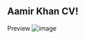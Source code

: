 ## Aamir Khan CV!

Preview
![image](https://user-images.githubusercontent.com/63204104/211831329-8142d8f9-98c1-4e60-84e2-612ebc0d16c5.png)
